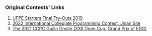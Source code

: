 ### Original Contests' Links

1. [UFPE Starters Final Try-Outs 2019](https://codeforces.com/gym/102020)
2. [2022 International Collegiate Programming Contest, Jinan Site](https://codeforces.com/gym/104076)
3. [The 2021 CCPC Guilin Onsite (XXII Open Cup, Grand Prix of EDG)](https://codeforces.com/gym/103409)